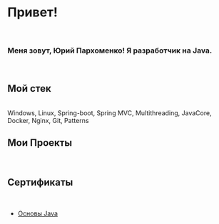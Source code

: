 <h1> Привет! </h1>
<br>
<h3>Меня зовут, <b>Юрий Пархоменко!</b> Я разработчик на Java.</h3>
<br>
<h2>Мой стек</h2>
<br>
Windows, Linux, Spring-boot, Spring MVC, Multithreading, JavaCore, Docker, Nginx, Git, Patterns
<br>
<h2>Мои Проекты</h2>
<br>
<h2>Сертификаты</h2>
<br>
<ul>
  <li><a href="https://github.com/YriiParhom/YriiParhom/blob/main/%D0%BE%D1%81%D0%BD%D0%BE%D0%B2%D1%8B%20java.pdf">Основы Java</a></li>
</ul>
